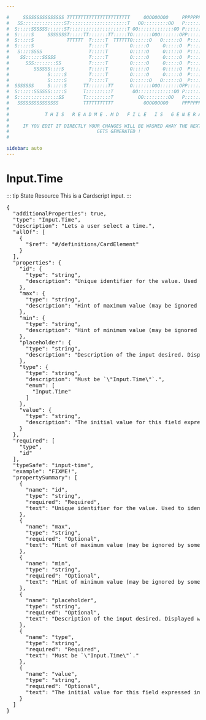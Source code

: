 ```yaml
---

#     SSSSSSSSSSSSSSS TTTTTTTTTTTTTTTTTTTTTTT     OOOOOOOOO     PPPPPPPPPPPPPPPPP    !!!  
#   SS:::::::::::::::ST:::::::::::::::::::::T   OO:::::::::OO   P::::::::::::::::P  !!:!! 
#  S:::::SSSSSS::::::ST:::::::::::::::::::::T OO:::::::::::::OO P::::::PPPPPP:::::P !:::! 
#  S:::::S     SSSSSSST:::::TT:::::::TT:::::TO:::::::OOO:::::::OPP:::::P     P:::::P!:::! 
#  S:::::S            TTTTTT  T:::::T  TTTTTTO::::::O   O::::::O  P::::P     P:::::P!:::! 
#  S:::::S                    T:::::T        O:::::O     O:::::O  P::::P     P:::::P!:::! 
#   S::::SSSS                 T:::::T        O:::::O     O:::::O  P::::PPPPPP:::::P !:::! 
#    SS::::::SSSSS            T:::::T        O:::::O     O:::::O  P:::::::::::::PP  !:::! 
#      SSS::::::::SS          T:::::T        O:::::O     O:::::O  P::::PPPPPPPPP    !:::! 
#         SSSSSS::::S         T:::::T        O:::::O     O:::::O  P::::P            !:::! 
#              S:::::S        T:::::T        O:::::O     O:::::O  P::::P            !!:!! 
#              S:::::S        T:::::T        O::::::O   O::::::O  P::::P             !!!   
#  SSSSSSS     S:::::S      TT:::::::TT      O:::::::OOO:::::::OPP::::::PP                 
#  S::::::SSSSSS:::::S      T:::::::::T       OO:::::::::::::OO P::::::::P           !!!  
#  S:::::::::::::::SS       T:::::::::T         OO:::::::::OO   P::::::::P          !!:!! 
#   SSSSSSSSSSSSSSS         TTTTTTTTTTT           OOOOOOOOO     PPPPPPPPPP           !!!  
#                                                                                          
#             T H I S   R E A D M E . M D   F I L E   I S   G E N E R A T E D !           
#                                                                                         
#     IF YOU EDIT IT DIRECTLY YOUR CHANGES WILL BE WASHED AWAY THE NEXT TIME THIS FILE  
#                                GETS GENERATED !
#                                                                                         

sidebar: auto
---
```


# Input.Time

::: tip State Resource
This is a Cardscript input.
:::


<pre>
{
  "additionalProperties": true,
  "type": "Input.Time",
  "description": "Lets a user select a time.",
  "allOf": [
    {
      "$ref": "#/definitions/CardElement"
    }
  ],
  "properties": {
    "id": {
      "type": "string",
      "description": "Unique identifier for the value. Used to identify collected input when the Submit action is performed."
    },
    "max": {
      "type": "string",
      "description": "Hint of maximum value (may be ignored by some clients)."
    },
    "min": {
      "type": "string",
      "description": "Hint of minimum value (may be ignored by some clients)."
    },
    "placeholder": {
      "type": "string",
      "description": "Description of the input desired. Displayed when no time has been selected."
    },
    "type": {
      "type": "string",
      "description": "Must be `\"Input.Time\"`.",
      "enum": [
        "Input.Time"
      ]
    },
    "value": {
      "type": "string",
      "description": "The initial value for this field expressed in ISO-8601 format."
    }
  },
  "required": [
    "type",
    "id"
  ],
  "typeSafe": "input-time",
  "example": "FIXME!",
  "propertySummary": [
    {
      "name": "id",
      "type": "string",
      "required": "Required",
      "text": "Unique identifier for the value. Used to identify collected input when the Submit action is performed."
    },
    {
      "name": "max",
      "type": "string",
      "required": "Optional",
      "text": "Hint of maximum value (may be ignored by some clients)."
    },
    {
      "name": "min",
      "type": "string",
      "required": "Optional",
      "text": "Hint of minimum value (may be ignored by some clients)."
    },
    {
      "name": "placeholder",
      "type": "string",
      "required": "Optional",
      "text": "Description of the input desired. Displayed when no time has been selected."
    },
    {
      "name": "type",
      "type": "string",
      "required": "Required",
      "text": "Must be `\"Input.Time\"`."
    },
    {
      "name": "value",
      "type": "string",
      "required": "Optional",
      "text": "The initial value for this field expressed in ISO-8601 format."
    }
  ]
}
</pre>

